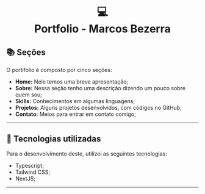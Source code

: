 <h1 align="center">
  💻<br>Portfolio - Marcos Bezerra
</h1>

## 📚 Seções

O portifolio é composto por cinco seções:

- **Home:** Nele temos uma breve apresentação;
- **Sobre:** Nessa seção tenho uma descrição dizendo um pouco sobre quem sou;
- **Skills:** Conhecimentos em algumas linguagens;
- **Projetos:** Alguns projetos desenvolvidos, com códigos no GitHub;
- **Contato:** Meios para entrar em contato comigo;

---

## 💼 Tecnologias utilizadas

Para o desenvolvimento deste, utilizei as seguintes tecnologias:

- Typescript;
- Tailwind CSS;
- NextJS;


---

